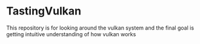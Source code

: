 # TastingVulkan

This repository is for looking around the vulkan system and the final goal is getting intuitive understanding of how vulkan works